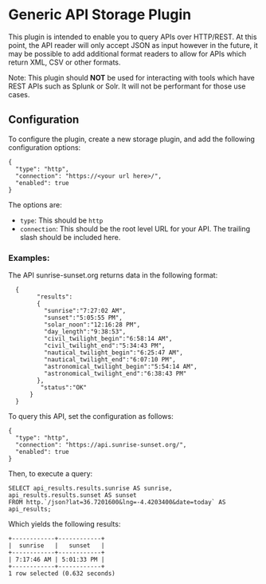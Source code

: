 
# Generic API Storage Plugin
This plugin is intended to enable you to query APIs over HTTP/REST. At this point, the API reader will only accept JSON as input however in the future, it may be possible to
 add additional format readers to allow for APIs which return XML, CSV or other formats.  
 
Note:  This plugin should **NOT** be used for interacting with tools which have REST APIs such as Splunk or Solr. It will not be performant for those use cases.  

## Configuration
To configure the plugin, create a new storage plugin, and add the following configuration options:

```
{
  "type": "http",
  "connection": "https://<your url here>/",
  "enabled": true
}
```
The options are:
* `type`:  This should be `http`
* `connection`:  This should be the root level URL for your API. The trailing slash should be included here.

### Examples:
The API sunrise-sunset.org returns data in the following format:

 ```
   {
         "results":
         {
           "sunrise":"7:27:02 AM",
           "sunset":"5:05:55 PM",
           "solar_noon":"12:16:28 PM",
           "day_length":"9:38:53",
           "civil_twilight_begin":"6:58:14 AM",
           "civil_twilight_end":"5:34:43 PM",
           "nautical_twilight_begin":"6:25:47 AM",
           "nautical_twilight_end":"6:07:10 PM",
           "astronomical_twilight_begin":"5:54:14 AM",
           "astronomical_twilight_end":"6:38:43 PM"
         },
          "status":"OK"
       }
   }
```
To query this API, set the configuration as follows:

```
{
  "type": "http",
  "connection": "https://api.sunrise-sunset.org/",
  "enabled": true
}
```
Then, to execute a query:

    SELECT api_results.results.sunrise AS sunrise, 
    api_results.results.sunset AS sunset
    FROM http.`/json?lat=36.7201600&lng=-4.4203400&date=today` AS api_results;

Which yields the following results:
```
+------------+------------+
|  sunrise   |   sunset   |
+------------+------------+
| 7:17:46 AM | 5:01:33 PM |
+------------+------------+
1 row selected (0.632 seconds)
```



